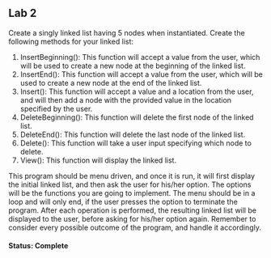 ## Lab 2
Create a singly linked list having 5 nodes when instantiated. Create the following methods for your linked list:
1.	InsertBeginning(): This function will accept a value from the user, which will be used to create a new node at the beginning of the linked list.
2.	InsertEnd(): This function will accept a value from the user, which will be used to create a new node at the end of the linked list.
3.	Insert(): This function will accept a value and a location from the user, and will then add a node with the provided value in the location specified by the user.
4.	DeleteBeginning(): This function will delete the first node of the linked list.
5.	DeleteEnd(): This function will delete the last node of the linked list.
6.	Delete(): This function will take a user input specifying which node to delete.
7.	View(): This function will display the linked list.

This program should be menu driven, and once it is run, it will first display the initial linked list, and then ask the user for his/her option. The options will be the functions you are going to implement. The menu should be in a loop and will only end, if the user presses the option to terminate the program. After each operation is performed, the resulting linked list will be displayed to the user, before asking for his/her option again. Remember to consider every possible outcome of the program, and handle it accordingly.

#### Status: Complete
